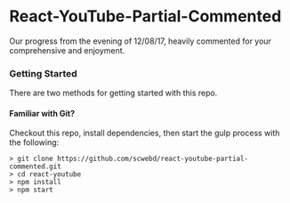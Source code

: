 # React-YouTube-Partial-Commented

Our progress from the evening of 12/08/17, heavily commented for
your comprehensive and enjoyment.

### Getting Started

There are two methods for getting started with this repo.

#### Familiar with Git?
Checkout this repo, install dependencies, then start the gulp process with the following:

```
> git clone https://github.com/scwebd/react-youtube-partial-commented.git
> cd react-youtube
> npm install
> npm start
```
